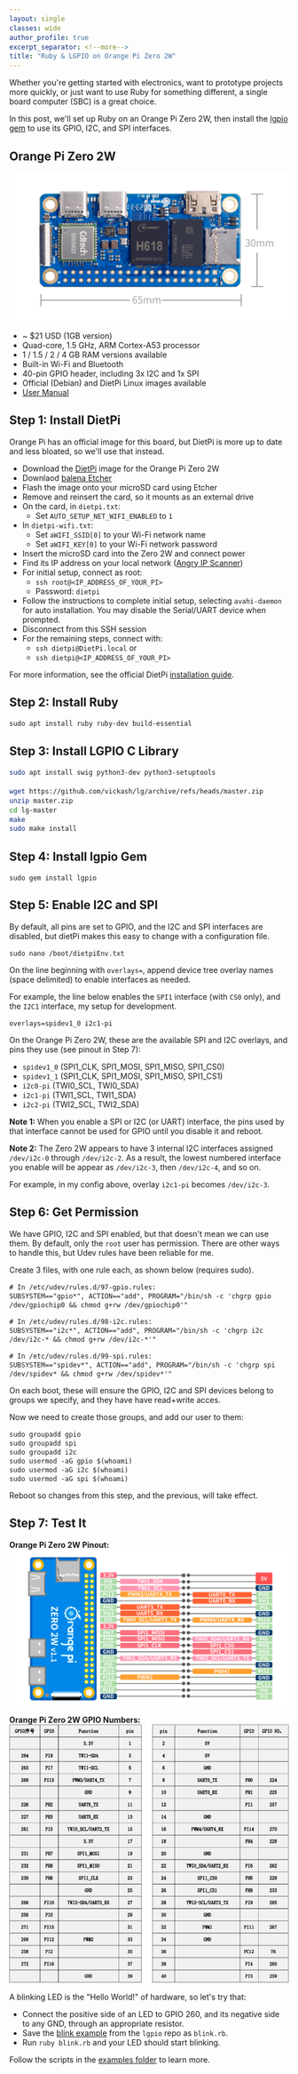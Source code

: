 ```yaml
---
layout: single
classes: wide
author_profile: true
excerpt_separator: <!--more-->
title: "Ruby & LGPIO on Orange Pi Zero 2W"
---
```

Whether you're getting started with electronics, want to prototype projects more quickly, or just want to use Ruby for something different, a single board computer (SBC) is a great choice.

In this post, we'll set up Ruby on an Orange Pi Zero 2W, then install the [lgpio gem](https://github.com/denko-rb/lgpio) to use its GPIO, I2C, and SPI interfaces.

## Orange Pi Zero 2W

![Orange Pi Zero 2W](/images/0825-zero2w-img01.png)

- ~ $21 USD (1GB version)
- Quad-core, 1.5 GHz, ARM Cortex-A53 processor
- 1 / 1.5 / 2 / 4 GB RAM versions available
- Built-in Wi-Fi and Bluetooth
- 40-pin GPIO header, including 3x I2C and 1x SPI
- Official (Debian) and DietPi Linux images available
- [User Manual](https://drive.google.com/drive/folders/1KIZMMDBlqf1rKmOEhGH7_7A-COAgYoGZ)

## Step 1: Install DietPi
Orange Pi has an official image for this board, but DietPi is more up to date and less bloated, so we'll use that instead.

- Download the [DietPi](https://dietpi.com) image for the Orange Pi Zero 2W
- Downlaod [balena Etcher](https://etcher.balena.io)
- Flash the image onto your microSD card using Etcher
- Remove and reinsert the card, so it mounts as an external drive
- On the card, in `dietpi.txt`:
  - Set `AUTO_SETUP_NET_WIFI_ENABLED` to `1`
- In `dietpi-wifi.txt`:
  - Set `aWIFI_SSID[0]` to your Wi-Fi network name
  - Set `aWIFI_KEY[0]` to your Wi-Fi network password
- Insert the microSD card into the Zero 2W and connect power
- Find its IP address on your local network ([Angry IP Scanner](https://angryip.org))
- For initial setup, connect as root:
  - `ssh root@<IP_ADDRESS_OF_YOUR_PI>`
  - Password: `dietpi`
- Follow the instructions to complete initial setup, selecting `avahi-daemon` for auto installation. You may disable the Serial/UART device when prompted.
- Disconnect from this SSH session
- For the remaining steps, connect with:
  - `ssh dietpi@DietPi.local` or
  - `ssh dietpi@<IP_ADDRESS_OF_YOUR_PI>`

For more information, see the official DietPi [installation guide](https://dietpi.com/docs/install/).

## Step 2: Install Ruby
```shell
sudo apt install ruby ruby-dev build-essential
```

## Step 3: Install LGPIO C Library
```bash
sudo apt install swig python3-dev python3-setuptools

wget https://github.com/vickash/lg/archive/refs/heads/master.zip
unzip master.zip
cd lg-master
make
sudo make install
```

## Step 4: Install lgpio Gem
```
sudo gem install lgpio
```

## Step 5: Enable I2C and SPI

By default, all pins are set to GPIO, and the I2C and SPI interfaces are disabled, but dietPi makes this easy to change with a configuration file.
```
sudo nano /boot/dietpiEnv.txt
```

On the line beginning with `overlays=`, append device tree overlay names (space delimited) to enable interfaces as needed.

For example, the line below enables the `SPI1` interface (with `CS0` only), and the `I2C1` interface, my setup for development.
```
overlays=spidev1_0 i2c1-pi
```

On the Orange Pi Zero 2W, these are the available SPI and I2C overlays, and pins they use (see pinout in Step 7):
- `spidev1_0` (SPI1_CLK, SPI1_MOSI, SPI1_MISO, SPI1_CS0)
- `spidev1_1` (SPI1_CLK, SPI1_MOSI, SPI1_MISO, SPI1_CS1)
- `i2c0-pi` (TWI0_SCL, TWI0_SDA)
- `i2c1-pi` (TWI1_SCL, TWI1_SDA)
- `i2c2-pi` (TWI2_SCL, TWI2_SDA)

**Note 1:** When you enable a SPI or I2C (or UART) interface, the pins used by that interface cannot be used for GPIO until you disable it and reboot.

**Note 2:** The Zero 2W appears to have 3 internal I2C interfaces assigned `/dev/i2c-0` through `/dev/i2c-2`. As a result, the lowest numbered interface you enable will be appear as `/dev/i2c-3`, then `/dev/i2c-4`, and so on.

For example, in my config above, overlay `i2c1-pi` becomes `/dev/i2c-3`.

## Step 6: Get Permission
We have GPIO, I2C and SPI enabled, but that doesn't mean we can use them. By default, only the `root` user has permission. There are other ways to handle this, but Udev rules have been reliable for me.

Create 3 files, with one rule each, as shown below (requires sudo).
```
# In /etc/udev/rules.d/97-gpio.rules:
SUBSYSTEM=="gpio*", ACTION=="add", PROGRAM="/bin/sh -c 'chgrp gpio /dev/gpiochip0 && chmod g+rw /dev/gpiochip0'"
```
```
# In /etc/udev/rules.d/98-i2c.rules:
SUBSYSTEM=="i2c*", ACTION=="add", PROGRAM="/bin/sh -c 'chgrp i2c /dev/i2c-* && chmod g+rw /dev/i2c-*'"
```
```
# In /etc/udev/rules.d/99-spi.rules:
SUBSYSTEM=="spidev*", ACTION=="add", PROGRAM="/bin/sh -c 'chgrp spi /dev/spidev* && chmod g+rw /dev/spidev*'"
```

On each boot, these will ensure the GPIO, I2C and SPI devices belong to groups we specify, and they have have read+write acces.

Now we need to create those groups, and add our user to them:
```
sudo groupadd gpio
sudo groupadd spi
sudo groupadd i2c
sudo usermod -aG gpio $(whoami)
sudo usermod -aG i2c $(whoami)
sudo usermod -aG spi $(whoami)
```

Reboot so changes from this step, and the previous, will take effect.

## Step 7: Test It
**Orange Pi Zero 2W Pinout:**
![Orange Pi Zero 2W Pinout 1](/images/0825-zero2w-img21.png)

**Orange Pi Zero 2W GPIO Numbers:**
![Orange Pi Zero 2W GPIO Numbers](/images/orangepi_zero2w_gpio.png)

A blinking LED is the "Hello World!" of hardware, so let's try that:
- Connect the positive side of an LED to GPIO 260, and its negative side to any GND, through an appropriate resistor.
- Save the [blink example](https://github.com/denko-rb/lgpio/blob/master/examples/blink.rb) from the `lgpio` repo as `blink.rb`.
- Run `ruby blink.rb` and your LED should start blinking.

Follow the scripts in the [examples folder](https://github.com/denko-rb/lgpio/tree/master/examples) to learn more.
